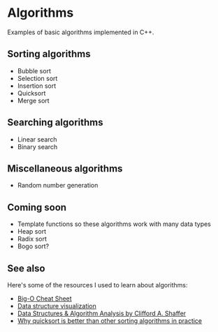 # Algorithms

Examples of basic algorithms implemented in C++.

## Sorting algorithms
* Bubble sort
* Selection sort
* Insertion sort
* Quicksort
* Merge sort

## Searching algorithms
* Linear search
* Binary search

## Miscellaneous algorithms
* Random number generation

## Coming soon
* Template functions so these algorithms work with many data types
* Heap sort
* Radix sort
* Bogo sort?

## See also
Here's some of the resources I used to learn about algorithms:
* [Big-O Cheat Sheet](https://www.bigocheatsheet.com/)
* [Data structure visualization](https://www.cs.usfca.edu/~galles/visualization/Algorithms.html)
* [Data Structures & Algorithm Analysis by Clifford A. Shaffer](https://people.cs.vt.edu/shaffer/Book/)
* [Why quicksort is better than other sorting algorithms in practice](https://cs.stackexchange.com/questions/3/why-is-quicksort-better-than-other-sorting-algorithms-in-practice)
